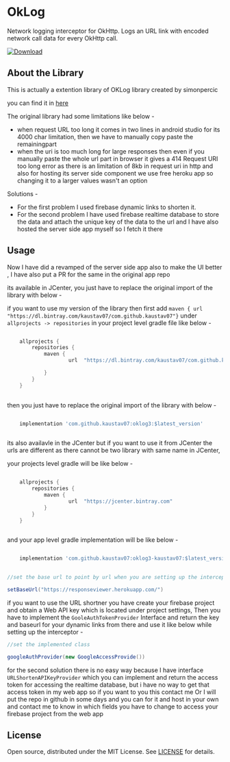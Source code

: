 # OkLog 
Network logging interceptor for OkHttp. 
Logs an URL link with encoded network call data for every OkHttp call.

[ ![Download](https://api.bintray.com/packages/kaustav07/com.github.kaustav07/oklog3/images/download.svg?version=2.9.0) ](https://bintray.com/kaustav07/com.github.kaustav07/oklog3/2.9.0/link)

## About the Library
This is actually a extention library of OKLog library created by simonpercic

you can find it in [here](https://github.com/simonpercic/OkLog)

The original library had some limitations like below - 

- when request URL too long it comes in two lines in android studio for its 4000 char limitation, then we have to manually copy paste the remainingpart
- when the uri is too much long for large responses then even if you manually paste the whole url part in browser it gives a 414 Request URI too long error as 
there is an limitation of 8kb in request uri in http and also for hosting its server side component we use free heroku app so changing it to a larger values wasn't an option

Solutions - 

- For the first problem I used firebase dynamic links to shorten it.
- For the second problem I have used firebase realtime database to store the data and attach the unique key of the data to the url and I have also hosted the server side app myself so I fetch it there

## Usage

Now I have did a revamped of the server side app also to make the UI better ,  I have also put a PR for the same in the original app repo

its available in JCenter, you just have to replace the original import of the library with below -

if you want to use my version of the library then  first add `maven { url  "https://dl.bintray.com/kaustav07/com.github.kaustav07"}` under `allprojects -> repositories` in your project level gradle file like below - 



```groovy

    allprojects {
        repositories {
            maven {
                    url  "https://dl.bintray.com/kaustav07/com.github.kaustav07"

            }
        }
    }
    
```

then you just have to replace the original import of the library with below -

 ```groovy
 
     implementation 'com.github.kaustav07:oklog3:$latest_version'
     
 ```
 
its also availavle in the JCenter but if you want to use it from JCenter the urls are different as there cannot be two library with same name in JCenter,

your projects level gradle will be like below - 

```groovy

    allprojects {
        repositories {
            maven {
            		url  "https://jcenter.bintray.com"
            }
        }
    }
    
```

and your app level gradle implementation will be like below - 

 ```groovy
 
     implementation 'com.github.kaustav07:oklog3-kaustav07:$latest_version'
     
 ```

```java
//set the base url to point by url when you are setting up the interceptor

setBaseUrl("https://responseviewer.herokuapp.com/")

```

if you want to use the URL shortner you have create your firebase project and obtain a Web API key which is  located under project settings,
Then you have to implement the `GooleAuthTokenProvider` Interface and return the key and baseurl for your dynamic links from there and use it like below while setting up the interceptor - 

```java
//set the implemented class

googleAuthProvider(new GoogleAccessProvide())

```

for the second solution there is no easy way because I have interface `URLShortenAPIKeyProvider` which you can implement and return the access token for accessing the realtime database, but i have no way to get that access token in my web app so if you want to you this contact me
Or I will put the repo in github in some days and you can for it and host in your own and contact me to know in which fields you have to change to access your firebase project from the web app


## License
Open source, distributed under the MIT License. See [LICENSE](LICENSE) for details.
